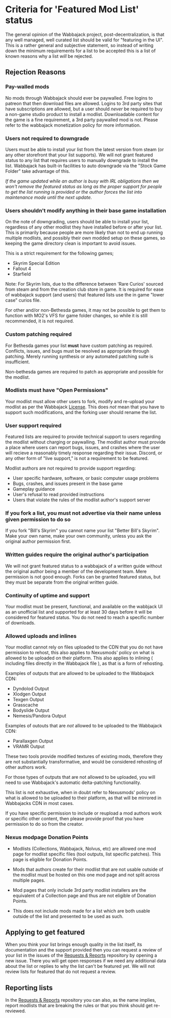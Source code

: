# Criteria for 'Featured Mod List' status

The general opinion of the Wabbajack project, post-decentralization, is that any well managed, well curated list should be valid for "featuring in the UI". This is a rather general and subjective statement, so instead of writing down the minimum requirements for a list to be accepted this is a list of known reasons why a list *will* be rejected.

## Rejection Reasons

### Pay-walled mods

No mods through Wabbajack should ever be paywalled. Free logins to patreon that then download files are allowed. Logins to 3rd party sites that have subscriptions are allowed, but a user should *never* be required to buy a non-game studio product to install a modlist. Downloadable content for the game is a fine requirement, a 3rd party paywalled mod is not. Please refer to the wabbajack monetization policy for more information.

### Users not required to downgrade

Users must be able to install your list from the latest version from steam (or any other storefront that your list supports). We will not grant featured status to any list that requires users to manually downgrade to install the list. Wabbajack has built-in facilities to auto downgrade via the "Stock Game Folder" take advantage of this.

*If the game updated while an author is busy with IRL obligations then we won't remove the featured status as long as the proper support for people to get the list running is provided or the author forces the list into maintenance mode until the next update.*

### Users shouldn't modify anything in their base game installation

On the note of downgrading, users should be able to install your list, regardless of any other modlist they have installed before or after your list.
This is primarily because people are more likely than not to end up running multiple modlists, and possibly their own modded setup on these games, so keeping the game directory clean is important to avoid issues. 

This is a strict requirement for the following games;
- Skyrim Special Edition
- Fallout 4
- Starfield

Note: For Skyrim lists, due to the difference between 'Rare Curios' sourced from steam and from the creation club store in game. It is required for ease of wabbajack support (and users) that featured lists use the in game "lower case" curios file.

For other and/or non-Bethesda games, it may not be possible to get them to function with MO2's VFS for game folder changes, so while it is still recommended, it is not required.

### Custom patching required

For Bethesda games your list **must** have custom patching as required. Conflicts, issues, and bugs must be resolved as appropriate through patching. Merely running synthesis or any automated patching suite is insufficient.

Non-bethesda games are required to patch as appropriate and possible for the modlist. 

### Modlists must have "Open Permissions"

Your modlist must allow other users to fork, modify and re-upload your modlist as per the Wabbajack [License](https://github.com/wabbajack-tools/wabbajack/blob/main/LICENSE.txt). This does *not* mean that you have to support such modifications, and the forking user should rename the list.

### User support required

Featured lists are required to provide technical support to users regarding the modlist without charging or paywalling. The modlist author must provide a place where users can report bugs, issues, and crashes where the user will recieve a reasonably timely response regarding their issue. Discord, or any other form of "live support," is not a requirement to be featured.

Modlist authors are not required to provide support regarding:

- User specific hardware, software, or basic computer usage problems
- Bugs, crashes, and issues present in the base game
- Gameplay guidance
- User's refusal to read provided instructions
- Users that violate the rules of the modlist author's support server

### If you fork a list, you must not advertise via their name unless given permission to do so

If you fork "Bill's Skyrim" you cannot name your list "Better Bill's Skyrim". Make your own name, make your own community, unless you ask the original author permission first.

### Written guides require the original author's participation

We will not grant featured status to a wabbajack of a written guide without the original author being a member of the development team. Mere permission is not good enough. Forks can be granted featured status, but they must be separate from the original written guide.

### Continuity of uptime and support

Your modlist must be present, functional, and available on the wabbjack UI as an unofficial list and supported for at least 30 days before it will be considered for featured status. You do not need to reach a specific number of downloads. 

### Allowed uploads and inlines

Your modlist cannot rely on files uploaded to the CDN that you do not have permission to rehost, this also applies to Nexusmods' policy on what is allowed to be uploaded on their platform. This also applies to inlining ( including files directly in the Wabbajack file ), as that is a form of rehosting.

Examples of outputs that are allowed to be uploaded to the Wabbajack CDN:
- Dyndolod Output
- Xlodgen Output
- Texgen Output
- Grasscache
- Bodyslide Output
- Nemesis/Pandora Output

Examples of outouts that are *not* allowed to be uploaded to the Wabbajack CDN:
- Parallaxgen Output
- VRAMR Output

These two tools provide modified textures of existing mods, therefore they are not substantially transformative, and would be considered rehosting of other authors work.

For those types of outputs that are not allowed to be uploaded, you will need to use Wabbajack's automatic delta-patching functionality.

This list is not exhaustive, when in doubt refer to Nexusmods' policy on what is allowed to be uploaded to their platform, as that will be mirrored in Wabbajacks CDN in most cases.

If you have specific permission to include or reupload a mod authors work or specific other content, then please provide proof that you have permission to do so from the creator.

### Nexus modpage Donation Points

- Modlists (Collections, Wabbajack, Nolvus, etc) are allowed one mod page for modlist specific files (tool outputs, list specific patches). This page is eligible for Donation Points.

- Mods that authors create for their modlist that are not usable outside of the modlist must be hosted on this one mod page and not split across multiple pages.

- Mod pages that only include 3rd party modlist installers are the equivalent of a Collection page and thus are not eligible of Donation Points.

- This does not include mods made for a list which are both usable outside of the list and presented to be used as such.

## Applying to get featured

When you think your list brings enough quality in the list itself, its documentation and the support provided then you can request a review of your list in the issues of the [Requests & Reports](https://github.com/wabbajack-tools/Requests-Reports/issues) repository by opening a new issue. There you will get open responses if we need any additional data about the list or replies to why the list can't be featured yet. We will not review lists for featured that do not request a review.

## Reporting lists

In the [Requests & Reports](https://github.com/wabbajack-tools/Requests-Reports/issues) repository you can also, as the name implies, report modlists that are breaking the rules or that you think should get re-reviewed. 

